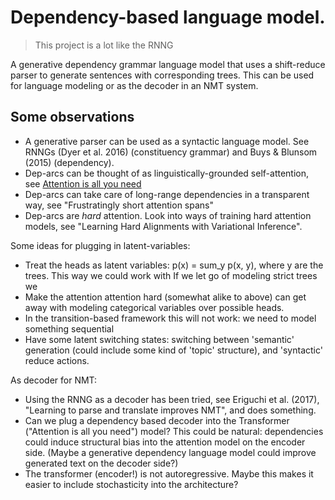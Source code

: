 # Dependency-based language model.

> This project is a lot like the RNNG

A generative dependency grammar language model that uses a shift-reduce parser to generate sentences with corresponding trees. This can be used for language modeling or as the decoder in an NMT system.

## Some observations
* A generative parser can be used as a syntactic language model. See RNNGs (Dyer et al. 2016) (constituency grammar) and Buys & Blunsom (2015) (dependency).
* Dep-arcs can be thought of as linguistically-grounded self-attention, see [Attention is all you need](https://arxiv.org/pdf/1706.03762.pdf)
* Dep-arcs can take care of long-range dependencies in a transparent way, see "Frustratingly short attention spans"
* Dep-arcs are *hard* attention. Look into ways of training hard attention models, see "Learning Hard Alignments with Variational Inference".

Some ideas for plugging in latent-variables:
* Treat the heads as latent variables: p(x) = sum_y p(x, y), where y are the trees. This way we could work with  If we let go of modeling strict trees we
* Make the attention attention hard (somewhat alike to above)
can get away with modeling categorical variables over possible heads.
* In the transition-based framework this will not work: we need to model something sequential
* Have some latent switching states: switching between 'semantic' generation (could include some kind of 'topic' structure), and 'syntactic' reduce actions.

As decoder for NMT:
* Using the RNNG as a decoder has been tried, see Eriguchi et al. (2017), "Learning to parse and translate improves NMT", and does something.
* Can we plug a dependency based decoder into the Transformer ("Attention is all you need") model? This could be natural: dependencies could induce structural bias into the attention model on the encoder side. (Maybe a generative dependency language model could improve generated text on the decoder side?)
* The transformer (encoder!) is not autoregressive. Maybe this makes it easier to include stochasticity into the architecture?
